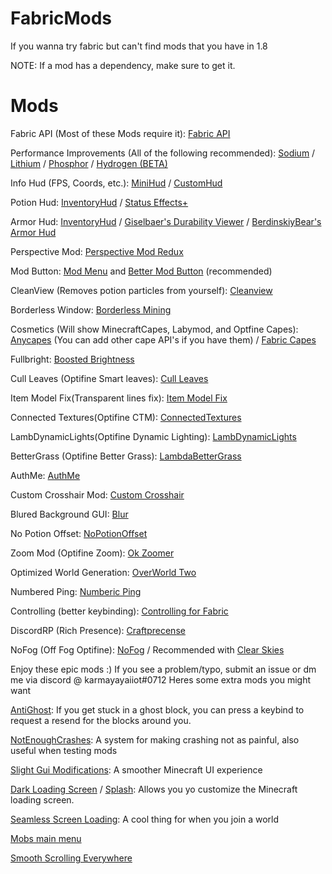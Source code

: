 # FabricMods
If you wanna try fabric but can't find mods that you have in 1.8

NOTE: If a mod has a dependency, make sure to get it.

# Mods

Fabric API (Most of these Mods require it): [Fabric API](https://www.curseforge.com/minecraft/mc-mods/fabric-api)

Performance Improvements (All of the following recommended): [Sodium](https://www.curseforge.com/minecraft/mc-mods/sodium) / [Lithium](https://www.curseforge.com/minecraft/mc-mods/lithium) / [Phosphor](https://www.curseforge.com/minecraft/mc-mods/phosphor) / [Hydrogen (BETA)](https://github.com/jellysquid3/hydrogen-fabric/releases)

Info Hud (FPS, Coords, etc.): [MiniHud](https://www.curseforge.com/minecraft/mc-mods/minihud) / [CustomHud](https://www.curseforge.com/minecraft/mc-mods/customhud)

Potion Hud: [InventoryHud](https://www.curseforge.com/minecraft/mc-mods/inventory-hud-forge) / [Status Effects+](https://www.curseforge.com/minecraft/mc-mods/huddons-status-effects)

Armor Hud: [InventoryHud](https://www.curseforge.com/minecraft/mc-mods/inventory-hud-forge) / [Giselbaer's Durability Viewer](https://www.curseforge.com/minecraft/mc-mods/giselbaers-durability-viewer) / [BerdinskiyBear's Armor Hud](https://www.curseforge.com/minecraft/mc-mods/berdinskiybears-armor-hud)

Perspective Mod: [Perspective Mod Redux](https://www.curseforge.com/minecraft/mc-mods/perspective-mod-redux)

Mod Button: [Mod Menu](https://www.curseforge.com/minecraft/mc-mods/modmenu) and [Better Mod Button](https://www.curseforge.com/minecraft/mc-mods/better-mod-button) (recommended)

CleanView (Removes potion particles from yourself): [Cleanview](https://www.curseforge.com/minecraft/mc-mods/cleanview-fabric)

Borderless Window: [Borderless Mining](https://www.curseforge.com/minecraft/mc-mods/borderless-mining)

Cosmetics (Will show MinecraftCapes, Labymod, and Optfine Capes): [Anycapes](https://www.curseforge.com/minecraft/mc-mods/anycapes) (You can add other cape API's if you have them) / [Fabric Capes](https://www.curseforge.com/minecraft/mc-mods/capes)

Fullbright: [Boosted Brightness](https://www.curseforge.com/minecraft/mc-mods/boosted-brightness)

Cull Leaves (Optifine Smart leaves): [Cull Leaves](https://www.curseforge.com/minecraft/mc-mods/cull-leaves)

Item Model Fix(Transparent lines fix): [Item Model Fix](https://www.curseforge.com/minecraft/mc-mods/item-model-fix)

Connected Textures(Optifine CTM): [ConnectedTextures](https://www.curseforge.com/minecraft/mc-mods/ctm-fabric)

LambDynamicLights(Optifine Dynamic Lighting): [LambDynamicLights](https://www.curseforge.com/minecraft/mc-mods/lambdynamiclights)

BetterGrass (Optifine Better Grass): [LambdaBetterGrass](https://www.curseforge.com/minecraft/mc-mods/lambdabettergrass)

AuthMe: [AuthMe](https://www.curseforge.com/minecraft/mc-mods/auth-me)

Custom Crosshair Mod: [Custom Crosshair](https://www.curseforge.com/minecraft/mc-mods/custom-crosshair-mod)

Blured Background GUI: [Blur](https://www.curseforge.com/minecraft/mc-mods/blur-fabric)

No Potion Offset: [NoPotionOffset](https://www.curseforge.com/minecraft/mc-mods/no-potion-offset)

Zoom Mod (Optifine Zoom): [Ok Zoomer](https://www.curseforge.com/minecraft/mc-mods/ok-zoomer)

Optimized World Generation: [OverWorld Two](https://www.curseforge.com/minecraft/mc-mods/overworld-two)

Numbered Ping: [Numberic Ping](https://www.curseforge.com/minecraft/mc-mods/numericping)

Controlling (better keybinding): [Controlling for Fabric](https://www.curseforge.com/minecraft/mc-mods/controlling-for-fabric)

DiscordRP (Rich Presence): [Craftprecense](https://www.curseforge.com/minecraft/mc-mods/craftpresence)

NoFog (Off Fog Optifine): [NoFog](https://www.curseforge.com/minecraft/mc-mods/nofog) / Recommended with [Clear Skies](https://www.curseforge.com/minecraft/mc-mods/clear-skies)


Enjoy these epic mods :)
If you see a problem/typo, submit an issue or dm me via discord @ karmayayaiiot#0712
Heres some extra mods you might want

[AntiGhost](https://www.curseforge.com/minecraft/mc-mods/antighost): If you get stuck in a ghost block, you can press a keybind to request a resend for the blocks around you.

[NotEnoughCrashes](https://www.curseforge.com/minecraft/mc-mods/not-enough-crashes): A system for making crashing not as painful, also useful when testing mods

[Slight Gui Modifications](https://www.curseforge.com/minecraft/mc-mods/slight-gui-modifications): A smoother Minecraft UI experience

[Dark Loading Screen](https://www.curseforge.com/minecraft/mc-mods/dark-loading-screen) / [Splash](https://www.curseforge.com/minecraft/mc-mods/splash): Allows you yo customize the Minecraft loading screen.

[Seamless Screen Loading](https://www.curseforge.com/minecraft/mc-mods/seamless-loading-screen): A cool thing for when you join a world

[Mobs main menu](https://www.curseforge.com/minecraft/mc-mods/mobs-main-menu)

[Smooth Scrolling Everywhere](https://www.curseforge.com/minecraft/mc-mods/smooth-scrolling-everywhere-fabric)

